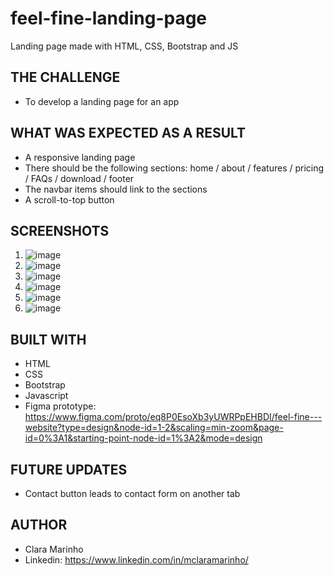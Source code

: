 # feel-fine-landing-page
Landing page made with HTML, CSS, Bootstrap and JS


## THE CHALLENGE
- To develop a landing page for an app

## WHAT WAS EXPECTED AS A RESULT
- A responsive landing page
- There should be the following sections: home / about / features / pricing / FAQs / download / footer
- The navbar items should link to the sections
- A scroll-to-top button

## SCREENSHOTS
1. ![image](https://github.com/mclaramarinho/feel-fine-landing-page/assets/119897667/9d02c148-91b8-4dec-99a7-af98c6f89a40)
2. ![image](https://github.com/mclaramarinho/feel-fine-landing-page/assets/119897667/23e2a9b9-2914-413e-8a69-e4f824c9f749)
3. ![image](https://github.com/mclaramarinho/feel-fine-landing-page/assets/119897667/9313f6b4-1d07-4999-a314-aeee807b17e9)
4. ![image](https://github.com/mclaramarinho/feel-fine-landing-page/assets/119897667/c80809ca-cce0-4440-89b3-baee1e9821cc)
5. ![image](https://github.com/mclaramarinho/feel-fine-landing-page/assets/119897667/d4f49ebb-a342-48c2-b164-459012191bbd)
6. ![image](https://github.com/mclaramarinho/feel-fine-landing-page/assets/119897667/80f59f57-2e2e-41cb-be44-d1587989a3ac)

## BUILT WITH
 - HTML
 - CSS
 - Bootstrap
 - Javascript
 - Figma prototype: https://www.figma.com/proto/eq8P0EsoXb3yUWRPpEHBDI/feel-fine---website?type=design&node-id=1-2&scaling=min-zoom&page-id=0%3A1&starting-point-node-id=1%3A2&mode=design

## FUTURE UPDATES
- Contact button leads to contact form on another tab

## AUTHOR
- Clara Marinho
- Linkedin: https://www.linkedin.com/in/mclaramarinho/
